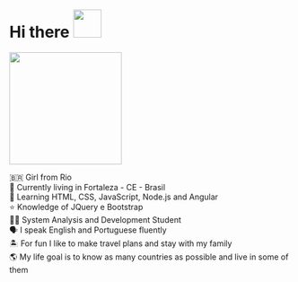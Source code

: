 # Hi there <img src=https://github.com/TheDudeThatCode/TheDudeThatCode/blob/db8f1cbd38ac0ae2a08f36f961096dbd59a02393/Assets/Hi.gif width="50">

<img src=https://c.tenor.com/B577vg9-20wAAAAM/typing-chewing-gum.gif width = "200">

🇧🇷  Girl from Rio  <br>
📍  Currently living in Fortaleza - CE - Brasil <br>
🧠 Learning HTML, CSS, JavaScript, Node.js and Angular<br>
⭐ Knowledge of JQuery e Bootstrap <br>
👩‍💻 System Analysis and Development Student <br>
🗣 I speak English and Portuguese fluently <br>
🏝️ For fun I like to make travel plans and stay with my family <br> 
🌎 My life goal is to know as many countries as possible and live in some of them <br> 




<!-- Finding me 🔎: 

<img src=https://github.com/TheDudeThatCode/TheDudeThatCode/blob/db8f1cbd38ac0ae2a08f36f961096dbd59a02393/Assets/Point_Down.gif width="30">
 -->
<!-- <img src=https://github.com/TheDudeThatCode/TheDudeThatCode/blob/db8f1cbd38ac0ae2a08f36f961096dbd59a02393/Assets/Gmail.svg width="30">
<img src=https://github.com/TheDudeThatCode/TheDudeThatCode/blob/db8f1cbd38ac0ae2a08f36f961096dbd59a02393/Assets/Instagram.svg width="30">
<a href="https://github.com/TheDudeThatCode/TheDudeThatCode/blob/db8f1cbd38ac0ae2a08f36f961096dbd59a02393/Assets/Linkedin.svg">www.linkedin.com/in/noemi-cunha</a> -->



